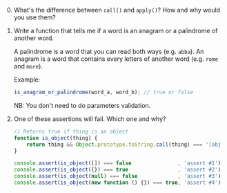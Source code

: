 0.  What's the difference between `call()` and `apply()`?
    How and why would you use them?

0.  Write a function that tells me if a word is an anagram or a palindrome of another word.

    A palindrome is a word that you can read both ways (e.g. `abba`).
    An anagram is a word that contains every letters of another word (e.g. `rome` and `more`).

    Example:

    ```javascript
    is_anagram_or_palindrome(word_a, word_b); // true or false
    ```

    NB: You don't need to do parameters validation.

0.  One of these assertions will fail. Which one and why?

    ```javascript
    // Returns true if thing is an object
    function is_object(thing) {
        return thing && Object.prototype.toString.call(thing) === '[object Object]';
    }

    console.assert(is_object([]) === false               , 'assert #1');
    console.assert(is_object({}) === true                , 'assert #2');
    console.assert(is_object(null) === false             , 'assert #3');
    console.assert(is_object(new function () {}) === true, 'assert #4');
    ```
